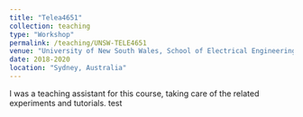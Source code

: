 ```yaml
---
title: "Telea4651"
collection: teaching
type: "Workshop"
permalink: /teaching/UNSW-TELE4651
venue: "University of New South Wales, School of Electrical Engineering and Telecommunications"
date: 2018-2020
location: "Sydney, Australia"
---
```


I was a teaching assistant for this course, taking care of the related experiments and tutorials. test
